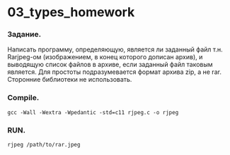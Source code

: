 # 03_types_homework

### Задание. 
Написать программу, определяющую, является ли заданный файл т.н. Rarjpeg-ом (изображением, в конец которого дописан архив), и выводящую список файлов в архиве, если заданный файл таковым является. Для простоты подразумевается формат архива zip, а не rar. Сторонние библиотеки не использовать.

### Compile. 
    gcc -Wall -Wextra -Wpedantic -std=c11 rjpeg.c -o rjpeg
### RUN. 
    rjpeg /path/to/rar.jpeg
